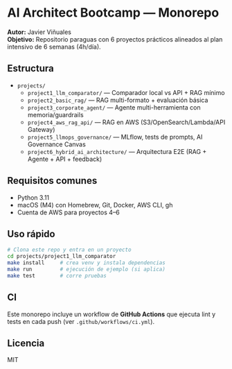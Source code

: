 # AI Architect Bootcamp — Monorepo

**Autor:** Javier Viñuales  
**Objetivo:** Repositorio paraguas con 6 proyectos prácticos alineados al plan intensivo de 6 semanas (4h/día).

## Estructura
- `projects/`
  - `project1_llm_comparator/` — Comparador local vs API + RAG mínimo
  - `project2_basic_rag/` — RAG multi-formato + evaluación básica
  - `project3_corporate_agent/` — Agente multi-herramienta con memoria/guardrails
  - `project4_aws_rag_api/` — RAG en AWS (S3/OpenSearch/Lambda/API Gateway)
  - `project5_llmops_governance/` — MLflow, tests de prompts, AI Governance Canvas
  - `project6_hybrid_ai_architecture/` — Arquitectura E2E (RAG + Agente + API + feedback)

## Requisitos comunes
- Python 3.11
- macOS (M4) con Homebrew, Git, Docker, AWS CLI, gh
- Cuenta de AWS para proyectos 4–6

## Uso rápido
```bash
# Clona este repo y entra en un proyecto
cd projects/project1_llm_comparator
make install     # crea venv y instala dependencias
make run         # ejecución de ejemplo (si aplica)
make test        # corre pruebas
```

## CI
Este monorepo incluye un workflow de **GitHub Actions** que ejecuta lint y tests en cada push (ver `.github/workflows/ci.yml`).

## Licencia
MIT

